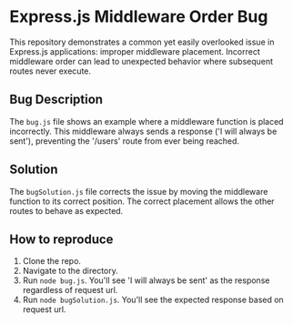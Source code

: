 # Express.js Middleware Order Bug

This repository demonstrates a common yet easily overlooked issue in Express.js applications: improper middleware placement.  Incorrect middleware order can lead to unexpected behavior where subsequent routes never execute.

## Bug Description
The `bug.js` file shows an example where a middleware function is placed incorrectly. This middleware always sends a response ('I will always be sent'), preventing the '/users' route from ever being reached.

## Solution
The `bugSolution.js` file corrects the issue by moving the middleware function to its correct position. The correct placement allows the other routes to behave as expected. 

## How to reproduce
1. Clone the repo.
2. Navigate to the directory.
3. Run `node bug.js`. You'll see 'I will always be sent' as the response regardless of request url.
4. Run `node bugSolution.js`. You'll see the expected response based on request url. 